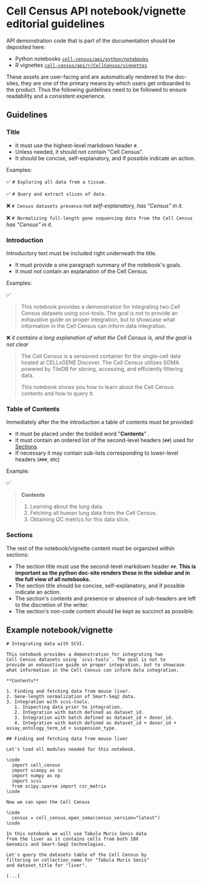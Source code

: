 # Cell Census API notebook/vignette editorial guidelines

API demonstration code that is part of the documentation should be deposited here: 

- Python notebooks [`cell-census/api/python/notebooks`](https://github.com/chanzuckerberg/cell-census/tree/main/api/python/notebooks)
- R vignettes [`cell-census/api/r/CellCensus/vignettes`](https://github.com/chanzuckerberg/cell-census/tree/main/api/r/CellCensus/vignettes)


These assets are user-facing and are automatically rendered to the doc-sites, they are one of the primary means by which users get onboarded to the product. Thus the following guidelines need to be followed to ensure readability and a consistent experience.

## Guidelines

### Title

* It must use the highest-level markdown header `#`.
* Unless needed, it should not contain "Cell Census".
* It should be concise, self-explanatory, and if possible indicate an action.

Examples:

:white_check_mark: `# Exploring all data from a tissue.`

:white_check_mark: `# Query and extract slices of data.`

:x: `# Census datasets presence` *not self-explanatory, has "Census" in it.*

:x: `# Normalizing full-length gene sequencing data from the Cell Census` *has "Census" in it.*

### Introduction

Introductory text must be included right underneath the title.

* It must provide a one paragraph summary of the notebook's goals.
* It must not contain an explanation of the Cell Census.

Examples: 

:white_check_mark:

> This notebook provides a demonstration for integrating two Cell Census datasets using scvi-tools. The goal is not to provide an exhaustive guide on proper integration, but to showcase what information in the Cell Census can inform data integration.

:x: *it contains a long explanation of what the Cell Census is, and the goal is not clear*

> The Cell Census is a versioned container for the single-cell data hosted at CELLxGENE Discover. The Cell Census utilizes SOMA powered by TileDB for storing, accessing, and efficiently filtering data.
>
>This notebook shows you how to learn about the Cell Census contents and how to query it.

### Table of Contents 

Immediately after the the introduction a table of contents must be provided:

* It must be placed under the bolded word "**Contents**" . 
* It must contain an ordered list of the second-level headers (`##`) used for [Sections](#Sections).
* If necessary it may contain sub-lists corresponding to lower-level headers (`###`, etc)

Example:

:white_check_mark:

> **Contents**
> 
> 1. Learning about the lung data.
> 2. Fetching all human lung data from the Cell Census.
> 3. Obtaining QC metrics for this data slice.

### Sections

The rest of the notebook/vignette content must be organized within sections:

* The section title must use the second-level markdown header `##`. **This is important as the python doc-site renders these in the sidebar and in the full view of all notebooks.**
* The section title should be concise, self-explanatory, and if possible indicate an action.
* The section's contents and presence or absence of sub-headers are left to the discretion of the writer.
* The section's non-code content should be kept as succinct as possible.


## Example notebook/vignette 

```
# Integrating data with SCVI.

This notebook provides a demonstration for integrating two 
Cell Census datasets using `scvi-tools`. The goal is not to 
provide an exhaustive guide on proper integration, but to showcase 
what information in the Cell Census can inform data integration.

**Contents**

1. Finding and fetching data from mouse liver.
2. Gene-length normalization of Smart-Seq2 data.
3. Integration with scvi-tools.
   1. Inspecting data prior to integration.
   2. Integration with batch defined as dataset_id.
   3. Integration with batch defined as dataset_id + donor_id.
   4. Integration with batch defined as dataset_id + donor_id + assay_ontology_term_id + suspension_type.

## Finding and fetching data from mouse liver

Let's load all modules needed for this notebook.

\code
  import cell_census
  import scanpy as sc
  import numpy as np
  import scvi
  from scipy.sparse import csr_matrix
\code 

Now we can open the Cell Census 

\code 
  census = cell_census.open_soma(census_version="latest")
\code

In this notebook we will use Tabula Muris Senis data 
from the liver as it contains cells from both 10X 
Genomics and Smart-Seq2 technologies.

Let's query the datasets table of the Cell Census by 
filtering on collection_name for "Tabula Muris Senis" 
and dataset_title for "liver".

[...]
```
